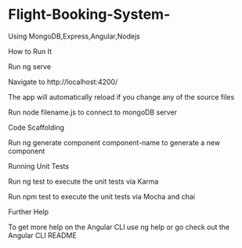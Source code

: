 # Flight-Booking-System-
Using MongoDB,Express,Angular,Nodejs

How to Run It


Run ng serve

Navigate to http://localhost:4200/

The app will automatically reload if you change any of the source files

Run node filename.js to connect to mongoDB server



Code Scaffolding

Run ng generate component component-name to generate a new component

Running Unit Tests


Run ng test to execute the unit tests via Karma

Run npm test to execute the unit tests via Mocha and chai



Further Help

To get more help on the Angular CLI use ng help or go check out the Angular CLI README
